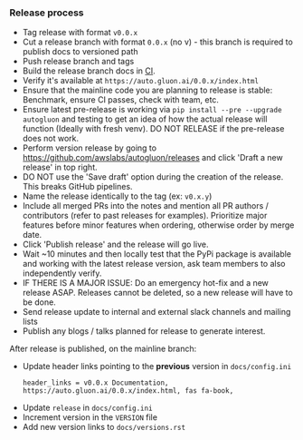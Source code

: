 ### Release process

* Tag release with format `v0.0.x`
* Cut a release branch with format `0.0.x` (no v) - this branch is required to publish docs to versioned path
* Push release branch and tags
* Build the release branch docs in [CI](https://ci.gluon.ai/job/autogluon/).
* Verify it's available at `https://auto.gluon.ai/0.0.x/index.html`
* Ensure that the mainline code you are planning to release is stable: Benchmark, ensure CI passes, check with team, etc.
* Ensure latest pre-release is working via `pip install --pre --upgrade autogluon` and testing to get an idea of how the actual release will function (Ideally with fresh venv). DO NOT RELEASE if the pre-release does not work.
* Perform version release by going to https://github.com/awslabs/autogluon/releases and click 'Draft a new release' in top right.
* DO NOT use the 'Save draft' option during the creation of the release. This breaks GitHub pipelines.
* Name the release identically to the tag (ex: `v0.x.y`)
* Include all merged PRs into the notes and mention all PR authors / contributors (refer to past releases for examples). Prioritize major features before minor features when ordering, otherwise order by merge date.
* Click 'Publish release' and the release will go live.
* Wait ~10 minutes and then locally test that the PyPi package is available and working with the latest release version, ask team members to also independently verify.
* IF THERE IS A MAJOR ISSUE: Do an emergency hot-fix and a new release ASAP. Releases cannot be deleted, so a new release will have to be done.
* Send release update to internal and external slack channels and mailing lists
* Publish any blogs / talks planned for release to generate interest.

After release is published, on the mainline branch:
* Update header links pointing to the **previous** version in `docs/config.ini` 
    ```
    header_links = v0.0.x Documentation, https://auto.gluon.ai/0.0.x/index.html, fas fa-book,
    ```
* Update `release` in `docs/config.ini`
* Increment version in the `VERSION` file
* Add new version links to `docs/versions.rst`
